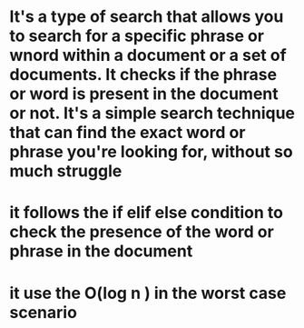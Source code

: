 # It's a type of search that allows you to search for a specific phrase or wnord within a document or a set of documents. It checks if the phrase or word is present in the document or not. It's a simple search technique that can find the exact word or phrase you're looking for, without so much struggle 
# it follows the if elif else condition to check the presence of the word or phrase in the document
# it use the O(log n ) in the worst case scenario 
